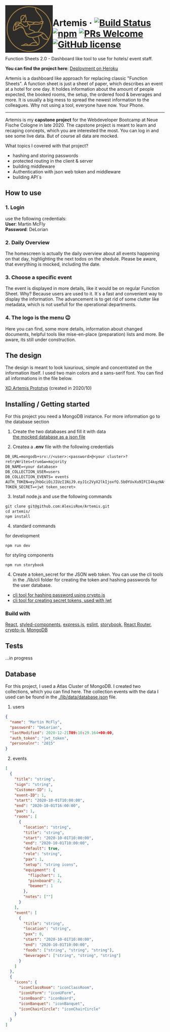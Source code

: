 <img src="./client/src/assets/logo/logo-artemis.jpg" alt="Logo of the project" align="left" width="150" height="150" >

# Artemis &middot; [![Build Status](https://img.shields.io/travis/npm/npm/latest.svg?style=flat-square)](https://travis-ci.org/npm/npm) [![npm](https://img.shields.io/npm/v/npm.svg?style=flat-square)](https://www.npmjs.com/package/npm) [![PRs Welcome](https://img.shields.io/badge/PRs-welcome-brightgreen.svg?style=flat-square)](http://makeapullrequest.com) [![GitHub license](https://img.shields.io/badge/license-MIT-blue.svg?style=flat-square)](https://github.com/AlexisRoe/Artemis/blob/master/LICENSE)

Function Sheets 2.0 - Dashboard like tool to use for hotels/ event staff.

**You can find the project here**: [Deployment on Heroku](https://dashboard-artemis.herokuapp.com/)

Artemis is a dashboard like approach for replacing classic "Function Sheets". A function sheet is just a sheet of paper, which describes an event at a hotel for one day. It holdes information about the amount of people expected, the booked rooms, the setup, the ordered food & beverages and more. It is usually a big mess to spread the newest information to the colleagues. Why not using a tool, everyone have now. Your Phone.

---

Artemis is my **capstone project** for the Webdeveloper Bootcamp at Neue Fische Cologne in late 2020. The capstone project is meant to learn and recaping concepts, which you are interested the most. You can log in and see some live data. But of course all data are mocked.

What topics I covered with that project?

- hashing and storing passwords
- protected routing in the client & server
- building middleware
- Authentication with json web token and middleware
- building API´s

## How to use

### 1. Login

use the following credentials: <br />
**User**: Martin McFly <br />
**Password**: DeLorian

### 2. Daily Overview

The homescreen is actually the daily overview about all events happening on that day, highlighting the next todos on the shedule. Please be aware, that everything is mocked, including the date.

### 3. Choose a specific event

The event is displayed in more details, like it would be on regular Function Sheet. Why? Because users are used to it. It´s a fast and convenient way to display the information. The advancement is to get rid of some clutter like metadata, which is not usefull for the operational departments.

### 4. The logo is the menu 😉

Here you can find, some more details, information about changed documents, helpful tools like mise-en-place (preparation) lists and more. Be aware, its still under construction.

## The design

The design is meant to look luxurious, simple and concentrated on the information itself. I used two main colors and a sans-serif font. You can find all informations in the file below.

[XD Artemis Prototyp](https://xd.adobe.com/view/a7884a1f-4aa5-4b74-b2b1-1d4a6eed2c98-f2db) (created in 2020/10)

## Installing / Getting started

For this project you need a MongoDB instance. For more information go to the database section

1. Create the two databases and fill it with data<br />
   [the mocked database as a json file](./lib/data/database.json)

2. Createa a **.env** file with the following credentials

```ènv
DB_URL=mongodb+srv://<user>:<password>@<your cluster>?retryWrites=true&w=majority
DB_NAME=<your database>
DB_COLLECTION_USER=users
DB_COLLECTION_EVENTS= events
AUTH_TOKEN=eyJhbGciOiJIUzI1NiJ9.eyJ1c2VyX2lkIjoxfQ.5b0YUvXu9IFCI4kqzNAfrnuA2lSMp8XtezIZTfQYH4k
TOKEN_SECRET=<jwt token_secret>
```

3. Install node.js and use the following commands

```shell
git clone git@github.com:AlexisRoe/Artemis.git
cd artemis/
npm install
```

4. standard commands

for development

```shell
npm run dev
```

for styling components

```shell
npm run storybook
```

4. Create a token_secret for the JSON web token. You can use the cli tools in the ./lib/cli folder for creating the token and hashing passwords for the user database.

- [cli tool for hashing password using crypto.js](./lib/cli/hashingMaster.js)
- [cli tool for creating secret tokens, used with jwt](./lib/cli/tokenGenerator.js)

### Build with

[React](https://reactjs.org/), [styled-components](https://styled-components.com/), [express.js](https://expressjs.com/), [eslint](https://eslint.org/), [storybook](https://storybook.js.org/), [React Router](https://reactrouter.com/), [crypto-js](https://www.npmjs.com/package/crypto-js), [MongoDB](https://www.mongodb.com/)

## Tests

...in progress

## Database

For this project, I used a Atlas Cluster of MongoDB. I created two collections, which you can find here. The collection events with the data I used can be found in the [./lib/data/database.json](./lib/data/database.json) file.

1. users

```json
{
  "name": "Martin McFly",
  "password": "DeLorian",
  "lastModified": 2020-12-21T09:10:29.164+00:00,
  "auth_token": "jwt_token",
  "personalnr": "2015"
}
```

2. events

```json
[
  {
    "title": "string",
    "sign": "string",
    "Customer-ID": 1,
    "event-ID": 1,
    "start": "2020-10-01T10:00:00",
    "end": "2020-10-01T16:00:00",
    "pax": 1,
    "rooms": [
      {
        "location": "string",
        "title": "string",
        "start": "2020-10-01T10:00:00",
        "end": "2020-10-01T10:00:00",
        "default": true,
        "role": "string",
        "pax": 1,
        "setup": "string icons",
        "equipment": {
          "flipchart": 1,
          "pinnboard": 2,
          "beamer": 1
        },
        "notes": [""]
      }
    ],
    "event": [
      {
        "title": "string",
        "location": "string",
        "pax": 0,
        "start": "2020-10-01T10:00:00",
        "end": "2020-10-01T10:00:00",
        "foods": ["string", "string", "string"],
        "beverages": ["string", "string", "string"]
      }
    ]
  },
  {
    "icons": {
      "iconClassRoom": "iconClassRoom",
      "iconUForm": "iconUForm",
      "iconBoard": "iconBoard",
      "iconBanquet": "iconBanquet",
      "iconChairCircle": "iconChairCircle"
    }
  }
]

```
